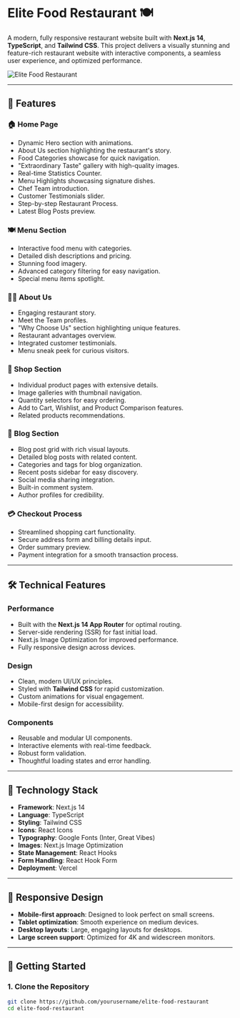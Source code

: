 # Elite Food Restaurant 🍽️  

A modern, fully responsive restaurant website built with **Next.js 14**, **TypeScript**, and **Tailwind CSS**. This project delivers a visually stunning and feature-rich restaurant website with interactive components, a seamless user experience, and optimized performance.  

![Elite Food Restaurant](public/preview.png)  

---  

## 🌟 Features  

### 🏠 Home Page  
- Dynamic Hero section with animations.  
- About Us section highlighting the restaurant's story.  
- Food Categories showcase for quick navigation.  
- "Extraordinary Taste" gallery with high-quality images.  
- Real-time Statistics Counter.  
- Menu Highlights showcasing signature dishes.  
- Chef Team introduction.  
- Customer Testimonials slider.  
- Step-by-step Restaurant Process.  
- Latest Blog Posts preview.  

### 🍽️ Menu Section  
- Interactive food menu with categories.  
- Detailed dish descriptions and pricing.  
- Stunning food imagery.  
- Advanced category filtering for easy navigation.  
- Special menu items spotlight.  

### 👨‍🍳 About Us  
- Engaging restaurant story.  
- Meet the Team profiles.  
- "Why Choose Us" section highlighting unique features.  
- Restaurant advantages overview.  
- Integrated customer testimonials.  
- Menu sneak peek for curious visitors.  

### 🛒 Shop Section  
- Individual product pages with extensive details.  
- Image galleries with thumbnail navigation.  
- Quantity selectors for easy ordering.  
- Add to Cart, Wishlist, and Product Comparison features.  
- Related products recommendations.  

### 📝 Blog Section  
- Blog post grid with rich visual layouts.  
- Detailed blog posts with related content.  
- Categories and tags for blog organization.  
- Recent posts sidebar for easy discovery.  
- Social media sharing integration.  
- Built-in comment system.  
- Author profiles for credibility.  

### 💳 Checkout Process  
- Streamlined shopping cart functionality.  
- Secure address form and billing details input.  
- Order summary preview.  
- Payment integration for a smooth transaction process.  

---  

## 🛠️ Technical Features  

### Performance  
- Built with the **Next.js 14 App Router** for optimal routing.  
- Server-side rendering (SSR) for fast initial load.  
- Next.js Image Optimization for improved performance.  
- Fully responsive design across devices.  

### Design  
- Clean, modern UI/UX principles.  
- Styled with **Tailwind CSS** for rapid customization.  
- Custom animations for visual engagement.  
- Mobile-first design for accessibility.  

### Components  
- Reusable and modular UI components.  
- Interactive elements with real-time feedback.  
- Robust form validation.  
- Thoughtful loading states and error handling.  

---  

## 🔧 Technology Stack  

- **Framework**: Next.js 14  
- **Language**: TypeScript  
- **Styling**: Tailwind CSS  
- **Icons**: React Icons  
- **Typography**: Google Fonts (Inter, Great Vibes)  
- **Images**: Next.js Image Optimization  
- **State Management**: React Hooks  
- **Form Handling**: React Hook Form  
- **Deployment**: Vercel  

---  

## 📱 Responsive Design  

- **Mobile-first approach**: Designed to look perfect on small screens.  
- **Tablet optimization**: Smooth experience on medium devices.  
- **Desktop layouts**: Large, engaging layouts for desktops.  
- **Large screen support**: Optimized for 4K and widescreen monitors.  

---  

## 🚀 Getting Started  

### 1. Clone the Repository  
```bash  
git clone https://github.com/yourusername/elite-food-restaurant  
cd elite-food-restaurant  

